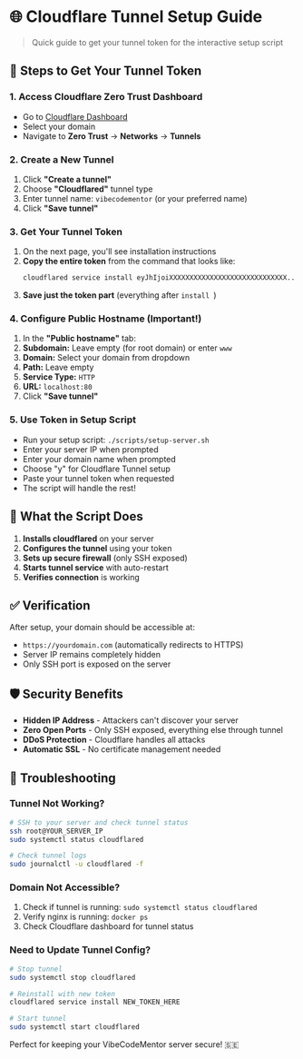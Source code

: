 # 🌐 Cloudflare Tunnel Setup Guide

> Quick guide to get your tunnel token for the interactive setup script

## 🚀 Steps to Get Your Tunnel Token

### **1. Access Cloudflare Zero Trust Dashboard**
- Go to [Cloudflare Dashboard](https://dash.cloudflare.com)
- Select your domain
- Navigate to **Zero Trust** → **Networks** → **Tunnels**

### **2. Create a New Tunnel**
1. Click **"Create a tunnel"**
2. Choose **"Cloudflared"** tunnel type
3. Enter tunnel name: `vibecodementor` (or your preferred name)
4. Click **"Save tunnel"**

### **3. Get Your Tunnel Token**
1. On the next page, you'll see installation instructions
2. **Copy the entire token** from the command that looks like:
   ```bash
   cloudflared service install eyJhIjoiXXXXXXXXXXXXXXXXXXXXXXXXXXXXX...
   ```
3. **Save just the token part** (everything after `install `)

### **4. Configure Public Hostname (Important!)**
1. In the **"Public hostname"** tab:
2. **Subdomain:** Leave empty (for root domain) or enter `www`
3. **Domain:** Select your domain from dropdown
4. **Path:** Leave empty
5. **Service Type:** `HTTP`
6. **URL:** `localhost:80`
7. Click **"Save tunnel"**

### **5. Use Token in Setup Script**
- Run your setup script: `./scripts/setup-server.sh`
- Enter your server IP when prompted
- Enter your domain name when prompted  
- Choose "y" for Cloudflare Tunnel setup
- Paste your tunnel token when requested
- The script will handle the rest!

## 🔧 What the Script Does

1. **Installs cloudflared** on your server
2. **Configures the tunnel** using your token
3. **Sets up secure firewall** (only SSH exposed)
4. **Starts tunnel service** with auto-restart
5. **Verifies connection** is working

## ✅ Verification

After setup, your domain should be accessible at:
- `https://yourdomain.com` (automatically redirects to HTTPS)
- Server IP remains completely hidden
- Only SSH port is exposed on the server

## 🛡️ Security Benefits

- **Hidden IP Address** - Attackers can't discover your server
- **Zero Open Ports** - Only SSH exposed, everything else through tunnel
- **DDoS Protection** - Cloudflare handles all attacks
- **Automatic SSL** - No certificate management needed

## 🔧 Troubleshooting

### **Tunnel Not Working?**
```bash
# SSH to your server and check tunnel status
ssh root@YOUR_SERVER_IP
sudo systemctl status cloudflared

# Check tunnel logs
sudo journalctl -u cloudflared -f
```

### **Domain Not Accessible?**
1. Check if tunnel is running: `sudo systemctl status cloudflared`
2. Verify nginx is running: `docker ps`
3. Check Cloudflare dashboard for tunnel status

### **Need to Update Tunnel Config?**
```bash
# Stop tunnel
sudo systemctl stop cloudflared

# Reinstall with new token
cloudflared service install NEW_TOKEN_HERE

# Start tunnel
sudo systemctl start cloudflared
```

Perfect for keeping your VibeCodeMentor server secure! 🇸🇪 